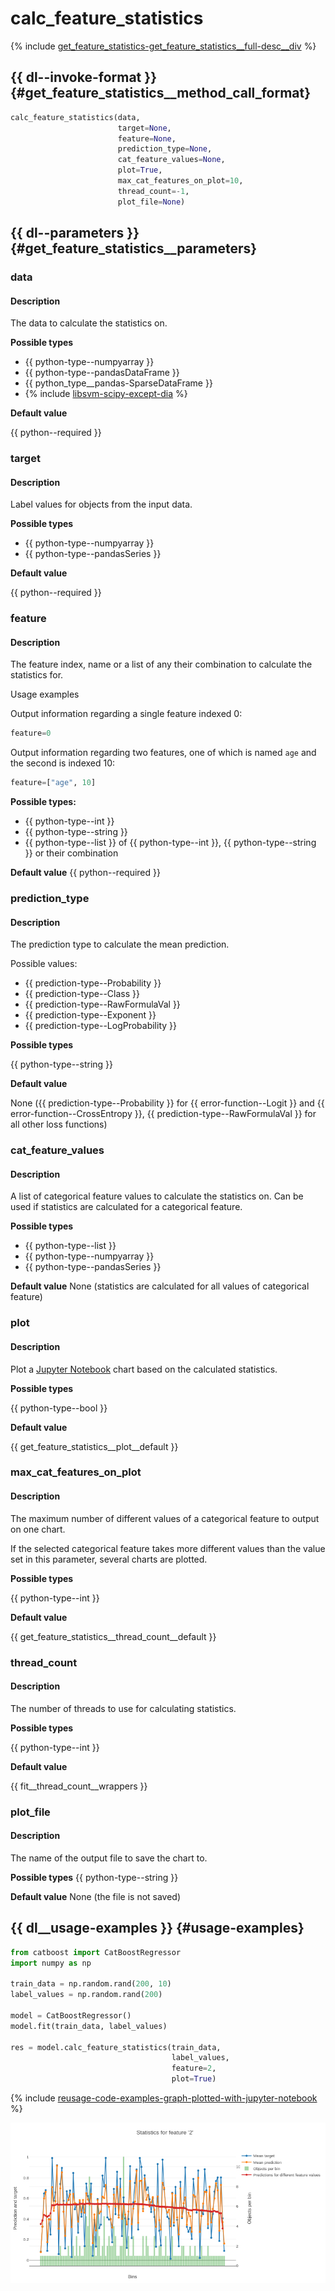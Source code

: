 # calc_feature_statistics

{% include [get_feature_statistics-get_feature_statistics__full-desc__div](../_includes/work_src/reusage-python/get_feature_statistics__full-desc__div.md) %}


## {{ dl--invoke-format }} {#get_feature_statistics__method_call_format}

```python
calc_feature_statistics(data,
                        target=None,
                        feature=None,
                        prediction_type=None,
                        cat_feature_values=None,
                        plot=True,
                        max_cat_features_on_plot=10,
                        thread_count=-1,
                        plot_file=None)
```

## {{ dl--parameters }} {#get_feature_statistics__parameters}

### data

#### Description

The data to calculate the statistics on.

**Possible types** 

- {{ python-type--numpyarray }}
- {{ python-type--pandasDataFrame }}
- {{ python_type__pandas-SparseDataFrame }}
- {% include [libsvm-scipy-except-dia](../_includes/work_src/reusage-formats/scipy-except-dia.md) %}
    
**Default value** 

{{ python--required }}

### target

#### Description

Label values for objects from the input data.

**Possible types** 

- {{ python-type--numpyarray }}
- {{ python-type--pandasSeries }}

**Default value** 

{{ python--required }}

### feature

#### Description

The feature index, name or a list of any their combination to calculate the statistics for.

Usage examples

Output information regarding a single feature indexed 0:
```python
feature=0
```

Output information regarding two features, one of which is named `age` and the second is indexed 10:

```python
feature=["age", 10]
```

**Possible types:** 

- {{ python-type--int }}
- {{ python-type--string }}
- {{ python-type--list }} of {{ python-type--int }}, {{ python-type--string }} or their combination

**Default value**
 {{ python--required }}

### prediction_type

#### Description

The prediction type to calculate the mean prediction.

Possible values:
- {{ prediction-type--Probability }}
- {{ prediction-type--Class }}
- {{ prediction-type--RawFormulaVal }}
- {{ prediction-type--Exponent }}
- {{ prediction-type--LogProbability }}

**Possible types** 

{{ python-type--string }}

**Default value** 

None ({{ prediction-type--Probability }} for {{ error-function--Logit }} and {{ error-function--CrossEntropy }}, {{ prediction-type--RawFormulaVal }} for all other loss functions)

### cat_feature_values

#### Description
A list of categorical feature values to calculate the statistics on. Can be used if statistics are calculated for a categorical feature.

**Possible types** 

- {{ python-type--list }}
- {{ python-type--numpyarray }}
- {{ python-type--pandasSeries }}

**Default value** 
None (statistics are calculated for all values of categorical feature)

### plot

#### Description
Plot a [Jupyter Notebook](../features/visualization_jupyter-notebook.md) chart based on the calculated statistics.

**Possible types** 

{{ python-type--bool }}

**Default value** 

{{ get_feature_statistics__plot__default }}

### max_cat_features_on_plot

#### Description
The maximum number of different values of a categorical feature to output on one chart.

If the selected categorical feature takes more different values than the value set in this parameter, several charts are plotted.

**Possible types** 

{{ python-type--int }}

**Default value** 

{{ get_feature_statistics__thread_count__default }}

### thread_count

#### Description

The number of threads to use for calculating statistics.

**Possible types** 

{{ python-type--int }}

**Default value** 

{{ fit__thread_count__wrappers }}

### plot_file

#### Description

The name of the output file to save the chart to.

**Possible types** {{ python-type--string }}

**Default value** None (the file is not saved)

## {{ dl__usage-examples }} {#usage-examples}

```python
from catboost import CatBoostRegressor
import numpy as np

train_data = np.random.rand(200, 10)
label_values = np.random.rand(200)

model = CatBoostRegressor()
model.fit(train_data, label_values)

res = model.calc_feature_statistics(train_data,
                                    label_values,
                                    feature=2,
                                    plot=True)

```

{% include [reusage-code-examples-graph-plotted-with-jupyter-notebook](../_includes/work_src/reusage-code-examples/graph-plotted-with-jupyter-notebook.md) %}


![](../images/interface__visualization-tools__jupyter__get_feature_statistics__regressor.png)


